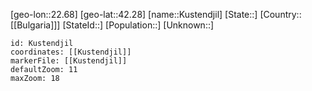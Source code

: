 ﻿---
location: [42.28,22.68]
mapzoom: [7,12] 
mapmarker: city 
type: City
tags:
- geo/City


SpocWebEntityId: 31712
isDeleted: false
confidential: public

---
[geo-lon::22.68]
[geo-lat::42.28]
[name::Kustendjil]
[State::]
[Country::[[Bulgaria]]]
[StateId::]
[Population::]
[Unknown::]


```leaflet
id: Kustendjil
coordinates: [[Kustendjil]]
markerFile: [[Kustendjil]]
defaultZoom: 11 
maxZoom: 18
```
